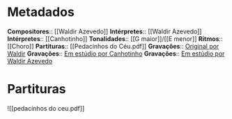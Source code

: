 # Metadados

**Compositores**:: [[Waldir Azevedo]]
**Intérpretes**:: [[Waldir Azevedo]]
**Intérpretes**:: [[Canhotinho]]
**Tonalidades**:: [[G maior]]/[[E menor]]
**Ritmos**:: [[Choro]]
**Partituras**:: [[Pedacinhos do Céu.pdf]]
**Gravações**:: [Original por Waldir](https://www.youtube.com/watch?v=Z7ZLAONdP2g&ab_channel=WaldirAzevedo-Topic)
**Gravações**:: [Em estúdio por Canhotinho](https://www.youtube.com/watch?v=ZVjQOpcZOqc)
**Gravações**:: [Em estúdio por Waldir Azevedo](https://www.youtube.com/watch?v=YmVSTnmpAJU&ab_channel=Canhotinho-Topic)

# Partituras
![[pedacinhos do ceu.pdf]]
